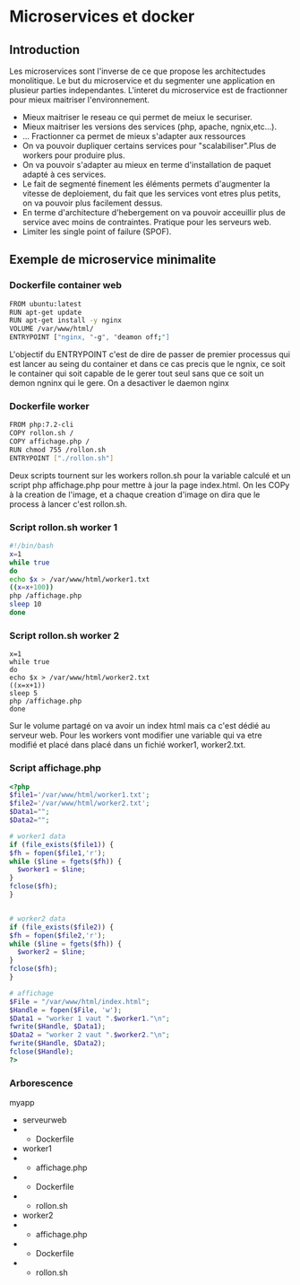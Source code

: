 # Microservices et docker

## Introduction
Les microservices sont l'inverse de ce que propose les architectudes monolitique. Le but du microservice et du segmenter une application en plusieur parties independantes.
L'interet du microservice est de fractionner pour mieux maitriser l'environnement.
* Mieux maitriser le reseau ce qui permet de meiux le securiser.
* Mieux maitriser les versions des services (php, apache, ngnix,etc...).
* ...
Fractionner ca permet de mieux s'adapter aux ressources
* On va pouvoir dupliquer certains services pour "scalabiliser".Plus de workers pour produire plus.
* On va pouvoir s'adapter au mieux en terme d'installation de paquet adapté à ces services.
* Le fait de segmenté finement les éléments permets d'augmenter la vitesse de deploiement, du fait que les services vont etres plus petits, on va pouvoir plus facilement dessus.
* En terme d'architecture d'hebergement on va pouvoir acceuillir plus de service avec moins de contraintes. Pratique pour les serveurs web.
* Limiter les single point of failure (SPOF).

## Exemple de microservice minimalite

### Dockerfile container web
```bash
FROM ubuntu:latest
RUN apt-get update
RUN apt-get install -y nginx
VOLUME /var/www/html/
ENTRYPOINT ["nginx, "-g", "deamon off;"]
```
L'objectif du ENTRYPOINT c'est de dire de passer de premier processus qui est lancer au seing du container et dans ce cas precis que le ngnix,
ce soit le container qui soit capable de le gerer tout seul sans que ce soit un demon ngninx qui le gere. On a desactiver le daemon nginx

### Dockerfile worker
```bash
FROM php:7.2-cli
COPY rollon.sh /
COPY affichage.php /
RUN chmod 755 /rollon.sh
ENTRYPOINT ["./rollon.sh"]
```
Deux scripts tournent sur les workers rollon.sh pour la variable calculé et un script php affichage.php pour mettre à jour la page index.html.
On les COPy à la creation de l'image, et a chaque creation d'image on dira que le process à lancer c'est rollon.sh.

### Script rollon.sh worker 1
```bash
#!/bin/bash
x=1
while true
do
echo $x > /var/www/html/worker1.txt
((x=x+100))
php /affichage.php
sleep 10
done
```
### Script rollon.sh worker 2
```bash#!/bin/bash
x=1
while true
do
echo $x > /var/www/html/worker2.txt
((x=x+1))
sleep 5
php /affichage.php
done
```
Sur le volume partagé on va avoir un index html mais ca c'est dédié au serveur web. Pour les workers vont modifier une variable qui va etre modifié et placé dans placé dans un
fichié worker1, worker2.txt.

### Script affichage.php
```php
<?php
$file1='/var/www/html/worker1.txt';
$file2='/var/www/html/worker2.txt';
$Data1="";
$Data2="";

# worker1 data
if (file_exists($file1)) {
$fh = fopen($file1,'r');
while ($line = fgets($fh)) {
  $worker1 = $line;
}
fclose($fh);
}


# worker2 data
if (file_exists($file2)) {
$fh = fopen($file2,'r');
while ($line = fgets($fh)) {
  $worker2 = $line;
}
fclose($fh);
}

# affichage
$File = "/var/www/html/index.html";
$Handle = fopen($File, 'w');
$Data1 = "worker 1 vaut ".$worker1."\n";
fwrite($Handle, $Data1);
$Data2 = "worker 2 vaut ".$worker2."\n";
fwrite($Handle, $Data2);
fclose($Handle);
?>
```

### Arborescence
myapp
- serveurweb
- - Dockerfile
- worker1
- - affichage.php
- - Dockerfile
- - rollon.sh
- worker2
- - affichage.php
- - Dockerfile
- - rollon.sh
